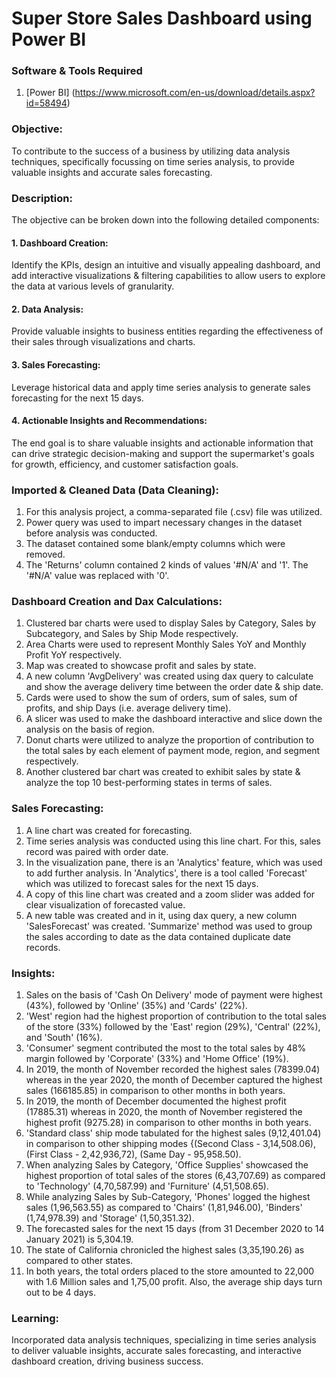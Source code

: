 # Super Store Sales Dashboard using Power BI

### Software & Tools Required
1. [Power BI] (https://www.microsoft.com/en-us/download/details.aspx?id=58494)
 
### Objective:
To contribute to the success of a business by utilizing data analysis techniques, specifically focussing on time series analysis, to provide valuable insights and accurate sales forecasting.

### Description:
The objective can be broken down into the following detailed components:

#### 1. Dashboard Creation: 
Identify the KPIs, design an intuitive and visually appealing dashboard, and add interactive visualizations & filtering capabilities to allow users to explore the data at various levels of granularity.

#### 2. Data Analysis: 
Provide valuable insights to business entities regarding the effectiveness of their sales through visualizations and charts.

#### 3. Sales Forecasting:
Leverage historical data and apply time series analysis to generate sales forecasting for the next 15 days.

#### 4. Actionable Insights and Recommendations:
The end goal is to share valuable insights and actionable information that can drive strategic decision-making and support the supermarket's goals for growth, efficiency, and customer satisfaction goals.

### Imported & Cleaned Data (Data Cleaning):
1. For this analysis project, a comma-separated file (.csv) file was utilized.
2. Power query was used to impart necessary changes in the dataset before analysis was conducted.
3. The dataset contained some blank/empty columns which were removed.
4. The 'Returns' column contained 2 kinds of values '#N/A' and '1'. The '#N/A' value was replaced with '0'.

### Dashboard Creation and Dax Calculations:
1. Clustered bar charts were used to display Sales by Category, Sales by Subcategory, and Sales by Ship Mode respectively.
2. Area Charts were used to represent Monthly Sales YoY and Monthly Profit YoY respectively.
3. Map was created to showcase profit and sales by state.
4. A new column 'AvgDelivery' was created using dax query to calculate and show the average delivery time between the order date & ship date.
5. Cards were used to show the sum of orders, sum of sales, sum of profits, and ship Days (i.e. average delivery time).
6. A slicer was used to make the dashboard interactive and slice down the analysis on the basis of region.
7. Donut charts were utilized to analyze the proportion of contribution to the total sales by each element of payment mode, region, and segment respectively.
8. Another clustered bar chart was created to exhibit sales by state & analyze the top 10 best-performing states in terms of sales.

### Sales Forecasting:
1. A line chart was created for forecasting.
2. Time series analysis was conducted using this line chart. For this, sales record was paired with order date.
3. In the visualization pane, there is an 'Analytics' feature, which was used to add further analysis. In 'Analytics', there is a tool called 'Forecast' which was utilized to forecast sales for the next 15 days.
4. A copy of this line chart was created and a zoom slider was added for clear visualization of forecasted value.
5. A new table was created and in it, using dax query, a new column 'SalesForecast' was created. 'Summarize' method was used to group the sales according to date as the data contained duplicate date records.

### Insights:
1. Sales on the basis of 'Cash On Delivery' mode of payment were highest (43%), followed by 'Online' (35%) and 'Cards' (22%).
2. 'West' region had the highest proportion of contribution to the total sales of the store (33%) followed by the 'East' region (29%), 'Central' (22%), and 'South' (16%).
3. 'Consumer' segment contributed the most to the total sales by 48% margin followed by 'Corporate' (33%) and 'Home Office' (19%).
4. In 2019, the month of November recorded the highest sales (78399.04) whereas in the year 2020, the month of December captured the highest sales (166185.85) in comparison to other months in both years. 
5. In 2019, the month of December documented the highest profit (17885.31) whereas in 2020, the month of November registered the highest profit (9275.28) in comparison to other months in both years.
6. 'Standard class' ship mode tabulated for the highest sales (9,12,401.04) in comparison to other shipping modes {(Second Class - 3,14,508.06), (First Class - 2,42,936,72),  (Same Day - 95,958.50).
7. When analyzing Sales by Category, 'Office Supplies' showcased the highest proportion of total sales of the stores (6,43,707.69) as compared to 'Technology' (4,70,587.99) and 'Furniture' (4,51,508.65).
8. While analyzing Sales by Sub-Category, 'Phones' logged the highest sales (1,96,563.55) as compared to 'Chairs' (1,81,946.00), 'Binders' (1,74,978.39) and 'Storage' (1,50,351.32).
9. The forecasted sales for the next 15 days (from 31 December 2020 to 14 January 2021) is 5,304.19.
10. The state of California chronicled the highest sales (3,35,190.26) as compared to other states.
11. In both years, the total orders placed to the store amounted to 22,000 with 1.6 Million sales and 1,75,00 profit. Also, the average ship days turn out to be 4 days.

### Learning:

Incorporated data analysis techniques, specializing in time series analysis to deliver valuable insights, accurate sales forecasting, and interactive dashboard creation, driving business success.

